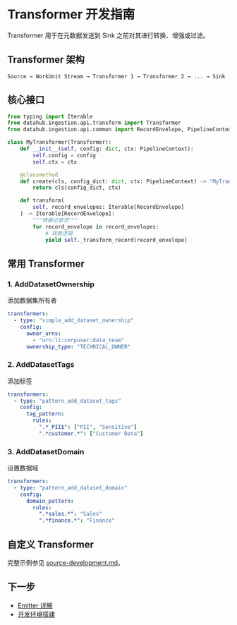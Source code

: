 # Transformer 开发指南

Transformer 用于在元数据发送到 Sink 之前对其进行转换、增强或过滤。

## Transformer 架构

```
Source → WorkUnit Stream → Transformer 1 → Transformer 2 → ... → Sink
```

## 核心接口

```python
from typing import Iterable
from datahub.ingestion.api.transform import Transformer
from datahub.ingestion.api.common import RecordEnvelope, PipelineContext

class MyTransformer(Transformer):
    def __init__(self, config: dict, ctx: PipelineContext):
        self.config = config
        self.ctx = ctx

    @classmethod
    def create(cls, config_dict: dict, ctx: PipelineContext) -> "MyTransformer":
        return cls(config_dict, ctx)

    def transform(
        self, record_envelopes: Iterable[RecordEnvelope]
    ) -> Iterable[RecordEnvelope]:
        """转换记录流"""
        for record_envelope in record_envelopes:
            # 转换逻辑
            yield self._transform_record(record_envelope)
```

## 常用 Transformer

### 1. AddDatasetOwnership
添加数据集所有者

```yaml
transformers:
  - type: "simple_add_dataset_ownership"
    config:
      owner_urns:
        - "urn:li:corpuser:data_team"
      ownership_type: "TECHNICAL_OWNER"
```

### 2. AddDatasetTags
添加标签

```yaml
transformers:
  - type: "pattern_add_dataset_tags"
    config:
      tag_pattern:
        rules:
          ".*_PII$": ["PII", "Sensitive"]
          ".*customer.*": ["Customer Data"]
```

### 3. AddDatasetDomain
设置数据域

```yaml
transformers:
  - type: "pattern_add_dataset_domain"
    config:
      domain_pattern:
        rules:
          ".*sales.*": "Sales"
          ".*finance.*": "Finance"
```

## 自定义 Transformer

完整示例参见 [source-development.md](./source-development.md)。

## 下一步

- [Emitter 详解](./emitters.md)
- [开发环境搭建](./development.md)
